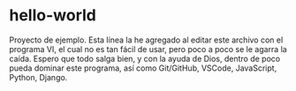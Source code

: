 # hello-world
Proyecto de ejemplo.
Esta línea la he agregado al editar este archivo con el programa VI, el cual
no es tan fácil de usar, pero poco a poco se le agarra la caída.
Espero que todo salga bien, y con la ayuda de Dios, dentro de poco pueda
dominar este programa, así como Git/GitHub, VSCode, JavaScript, Python, Django.
